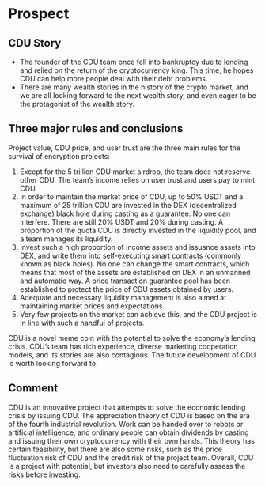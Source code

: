 # Prospect

## CDU Story

- The founder of the CDU team once fell into bankruptcy due to lending and relied on the return of the cryptocurrency king. This time, he hopes CDU can help more people deal with their debt problems.
- There are many wealth stories in the history of the crypto market, and we are all looking forward to the next wealth story, and even eager to be the protagonist of the wealth story.

## Three major rules and conclusions

Project value, CDU price, and user trust are the three main rules for the survival of encryption projects:

1. Except for the 5 trillion CDU market airdrop, the team does not reserve other CDU. The team’s income relies on user trust and users pay to mint CDU.
2. In order to maintain the market price of CDU, up to 50% USDT and a maximum of 25 trillion CDU are invested in the DEX (decentralized exchange) black hole during casting as a guarantee. No one can interfere. There are still 20% USDT and 20% during casting. A proportion of the quota CDU is directly invested in the liquidity pool, and a team manages its liquidity.
3. Invest such a high proportion of income assets and issuance assets into DEX, and write them into self-executing smart contracts (commonly known as black holes). No one can change the smart contracts, which means that most of the assets are established on DEX in an unmanned and automatic way. A price transaction guarantee pool has been established to protect the price of CDU assets obtained by users.
4. Adequate and necessary liquidity management is also aimed at maintaining market prices and expectations.
5. Very few projects on the market can achieve this, and the CDU project is in line with such a handful of projects.

CDU is a novel meme coin with the potential to solve the economy’s lending crisis. CDU’s team has rich experience, diverse marketing cooperation models, and its stories are also contagious. The future development of CDU is worth looking forward to.

## Comment

CDU is an innovative project that attempts to solve the economic lending crisis by issuing CDU. The appreciation theory of CDU is based on the era of the fourth industrial revolution. Work can be handed over to robots or artificial intelligence, and ordinary people can obtain dividends by casting and issuing their own cryptocurrency with their own hands. This theory has certain feasibility, but there are also some risks, such as the price fluctuation risk of CDU and the credit risk of the project team.
Overall, CDU is a project with potential, but investors also need to carefully assess the risks before investing.
